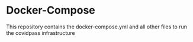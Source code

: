 # Docker-Compose
This repository contains the docker-compose.yml and all other files to run the covidpass infrastructure

